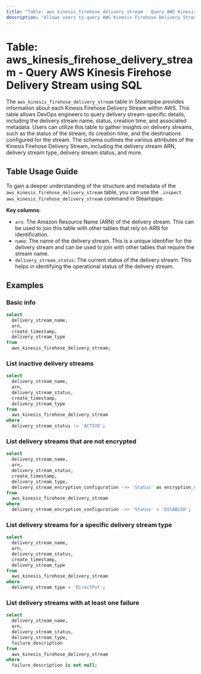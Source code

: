 ```yaml
---
title: "Table: aws_kinesis_firehose_delivery_stream - Query AWS Kinesis Firehose Delivery Stream using SQL"
description: "Allows users to query AWS Kinesis Firehose Delivery Stream data, providing detailed information about each delivery stream in the AWS account."
---
```


# Table: aws_kinesis_firehose_delivery_stream - Query AWS Kinesis Firehose Delivery Stream using SQL

The `aws_kinesis_firehose_delivery_stream` table in Steampipe provides information about each Kinesis Firehose Delivery Stream within AWS. This table allows DevOps engineers to query delivery stream-specific details, including the delivery stream name, status, creation time, and associated metadata. Users can utilize this table to gather insights on delivery streams, such as the status of the stream, its creation time, and the destinations configured for the stream. The schema outlines the various attributes of the Kinesis Firehose Delivery Stream, including the delivery stream ARN, delivery stream type, delivery stream status, and more.

## Table Usage Guide

To gain a deeper understanding of the structure and metadata of the `aws_kinesis_firehose_delivery_stream` table, you can use the `.inspect aws_kinesis_firehose_delivery_stream` command in Steampipe.

**Key columns**:

- `arn`: The Amazon Resource Name (ARN) of the delivery stream. This can be used to join this table with other tables that rely on ARN for identification.
- `name`: The name of the delivery stream. This is a unique identifier for the delivery stream and can be used to join with other tables that require the stream name.
- `delivery_stream_status`: The current status of the delivery stream. This helps in identifying the operational status of the delivery stream.

## Examples

### Basic info

```sql
select
  delivery_stream_name,
  arn,
  create_timestamp,
  delivery_stream_type
from
  aws_kinesis_firehose_delivery_stream;
```


### List inactive delivery streams

```sql
select
  delivery_stream_name,
  arn,
  delivery_stream_status,
  create_timestamp,
  delivery_stream_type
from
  aws_kinesis_firehose_delivery_stream
where
  delivery_stream_status != 'ACTIVE';
```


### List delivery streams that are not encrypted

```sql
select
  delivery_stream_name,
  arn,
  delivery_stream_status,
  create_timestamp,
  delivery_stream_type,
  delivery_stream_encryption_configuration ->> 'Status' as encryption_status
from
  aws_kinesis_firehose_delivery_stream
where
  delivery_stream_encryption_configuration ->> 'Status' = 'DISABLED';
```


### List delivery streams for a specific delivery stream type

```sql
select
  delivery_stream_name,
  arn,
  delivery_stream_status,
  create_timestamp,
  delivery_stream_type
from
  aws_kinesis_firehose_delivery_stream
where
  delivery_stream_type = 'DirectPut';
```


### List delivery streams with at least one failure

```sql
select
  delivery_stream_name,
  arn,
  delivery_stream_status,
  delivery_stream_type,
  failure_description
from
  aws_kinesis_firehose_delivery_stream
where
  failure_description is not null;
```
